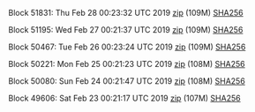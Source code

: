 Block 51831: Thu Feb 28 00:23:32 UTC 2019 [zip](https://dash-bootstrap.ams3.digitaloceanspaces.com/testnet/2019-02-28/bootstrap.dat.zip) (109M) [SHA256](https://dash-bootstrap.ams3.digitaloceanspaces.com/testnet/2019-02-28/sha256.txt)

Block 51195: Wed Feb 27 00:21:37 UTC 2019 [zip](https://dash-bootstrap.ams3.digitaloceanspaces.com/testnet/2019-02-27/bootstrap.dat.zip) (109M) [SHA256](https://dash-bootstrap.ams3.digitaloceanspaces.com/testnet/2019-02-27/sha256.txt)

Block 50467: Tue Feb 26 00:23:24 UTC 2019 [zip](https://dash-bootstrap.ams3.digitaloceanspaces.com/testnet/2019-02-26/bootstrap.dat.zip) (109M) [SHA256](https://dash-bootstrap.ams3.digitaloceanspaces.com/testnet/2019-02-26/sha256.txt)

Block 50221: Mon Feb 25 00:21:23 UTC 2019 [zip](https://dash-bootstrap.ams3.digitaloceanspaces.com/testnet/2019-02-25/bootstrap.dat.zip) (108M) [SHA256](https://dash-bootstrap.ams3.digitaloceanspaces.com/testnet/2019-02-25/sha256.txt)

Block 50080: Sun Feb 24 00:21:47 UTC 2019 [zip](https://dash-bootstrap.ams3.digitaloceanspaces.com/testnet/2019-02-24/bootstrap.dat.zip) (108M) [SHA256](https://dash-bootstrap.ams3.digitaloceanspaces.com/testnet/2019-02-24/sha256.txt)

Block 49606: Sat Feb 23 00:21:17 UTC 2019 [zip](https://dash-bootstrap.ams3.digitaloceanspaces.com/testnet/2019-02-23/bootstrap.dat.zip) (107M) [SHA256](https://dash-bootstrap.ams3.digitaloceanspaces.com/testnet/2019-02-23/sha256.txt)
